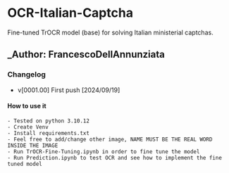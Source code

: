 # OCR-Italian-Captcha
Fine-tuned TrOCR model (base) for solving Italian ministerial captchas.

## _Author: FrancescoDellAnnunziata

### Changelog
- v[0001.00] First push [2024/09/19]

#### How to use it
    - Tested on python 3.10.12
    - Create Venv
    - Install requirements.txt
    - Feel free to add/change other image, NAME MUST BE THE REAL WORD INSIDE THE IMAGE
    - Run TrOCR-Fine-Tuning.ipynb in order to fine tune the model
    - Run Prediction.ipynb to test OCR and see how to implement the fine tuned model
